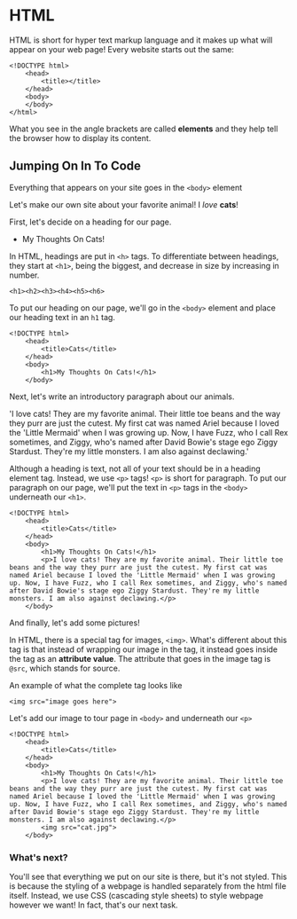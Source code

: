 # HTML

HTML is short for hyper text markup language and it makes up what will appear on your web page!
Every website starts out the same:

```
<!DOCTYPE html>
    <head>
        <title></title>
    </head>
    <body>
    </body>
</html>
```

What you see in the angle brackets are called **elements** and they help tell the browser how to display its content.

## Jumping On In To Code

Everything that appears on your site goes in the `<body>` element

Let's make our own site about your favorite animal! I *love* **cats**!

First, let's decide on a heading for our page.

 * My Thoughts On Cats!

In HTML, headings are put in `<h>` tags. To differentiate between headings, they start at `<h1>`, being the biggest, and decrease in size by increasing in number.

  `<h1><h2><h3><h4><h5><h6>`

To put our heading on our page, we'll go in the `<body>` element and place our heading text in an `h1` tag.

```
<!DOCTYPE html>
    <head>
        <title>Cats</title>
    </head>
    <body>
        <h1>My Thoughts On Cats!</h1>
    </body>
```

Next, let's write an introductory paragraph about our animals.

'I love cats! They are my favorite animal. Their little toe beans and the way they purr are just the cutest. My first cat was named Ariel because I loved the 'Little Mermaid' when I was growing up. Now, I have Fuzz, who I call Rex sometimes, and Ziggy, who's named after David Bowie's stage ego Ziggy Stardust. They're my little monsters. I am also against declawing.'

Although a heading is text, not all of your text should be in a heading element tag. Instead, we use `<p>` tags! `<p>` is short for paragraph. To put our paragraph on our page, we'll put the text in `<p>` tags in the `<body>` underneath our `<h1>`.

```
<!DOCTYPE html>
    <head>
        <title>Cats</title>
    </head>
    <body>
        <h1>My Thoughts On Cats!</h1>
        <p>I love cats! They are my favorite animal. Their little toe beans and the way they purr are just the cutest. My first cat was named Ariel because I loved the 'Little Mermaid' when I was growing up. Now, I have Fuzz, who I call Rex sometimes, and Ziggy, who's named after David Bowie's stage ego Ziggy Stardust. They're my little monsters. I am also against declawing.</p>
    </body>
```

And finally, let's add some pictures!

In HTML, there is a special tag for images, `<img>`.
What's different about this tag is that instead of wrapping our image in the tag, it instead goes inside the tag as an **attribute value**. The attribute that goes in the image tag is `@src`, which stands for source.

An example of what the complete tag looks like
```
<img src="image goes here">
```

Let's add our image to tour page in `<body>` and underneath our `<p>`

```
<!DOCTYPE html>
    <head>
        <title>Cats</title>
    </head>
    <body>
        <h1>My Thoughts On Cats!</h1>
        <p>I love cats! They are my favorite animal. Their little toe beans and the way they purr are just the cutest. My first cat was named Ariel because I loved the 'Little Mermaid' when I was growing up. Now, I have Fuzz, who I call Rex sometimes, and Ziggy, who's named after David Bowie's stage ego Ziggy Stardust. They're my little monsters. I am also against declawing.</p>
        <img src="cat.jpg">
    </body>
```

### What's next?

You'll see that everything we put on our site is there, but it's not styled. This is because the styling of a webpage is handled separately from the html file itself. Instead, we use CSS (cascading style sheets) to style webpage however we want! In fact, that's our next task.



